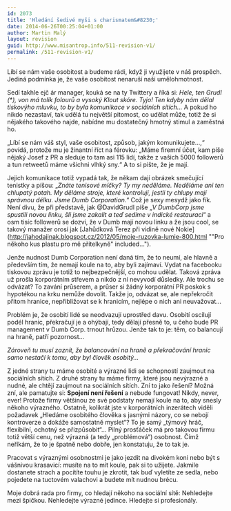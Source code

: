 ```yaml
---
id: 2073
title: 'Hledání šedivé myši s charismatem&#8230;'
date: 2014-06-26T00:25:04+01:00
author: Martin Malý
layout: revision
guid: http://www.misantrop.info/511-revision-v1/
permalink: /511-revision-v1/
---
```

Líbí se nám vaše osobitost a budeme rádi, když ji využijete v náš prospěch. Jediná podmínka je, že vaše osobitost nenaruší naši umělohmotnost.

<!--more-->

Sedí takhle ejč ár manager, kouká se na ty Twittery a říká si: _Hele, ten Grudl (<a title="Kdokoli výrazný">*</a>), von má tolik folourů a vysoký Klout skóre. Tyjo! Ten kdyby nám dělal tiskovýho mluvku, to by byla komunikace v sociálních sítích&#8230;_ A pokud ho nikdo nezastaví, tak udělá tu největší pitomost, co udělat může, totiž že si nějakého takového najde, nabídne mu dostatečný hmotný stimul a zaměstná ho.

&#8222;Líbí se nám váš styl, vaše osobitost, způsob, jakým komunikujete&#8230;,&#8220; povídá, protože mu je žinantní říct na férovku: &#8222;Máme firemní účet, kam píše nějaký Josef z PR a sleduje to tam asi 115 lidí, takže z vašich 5000 followerů a tun retweetů máme všichni vlhký sny.&#8220; A to si pište, že je mají.

Jejich komunikace totiž vypadá tak, že někam dají obrázek smečující tenistky a píšou: &#8222;_Znáte tenisové míčky? Ty my neděláme. Neděláme ani ten chlupatý potah. My děláme stroje, které kontrolují, jestli ty chlupy mají správnou délku. Jsme Dumb Corporation._&#8220; Což je sexy mesydž jako fík. Není divu, že při představě, jak @DavidGrudl píše &#8222;_V DumbCorp jsme spustili novou linku, šli jsme zakalit a teď sedíme v indické restauraci_&#8220; a osm tisíc followerů se dozví, že v Dumb mají novou linku a že jsou cool, se takový manažer orosí jak [Jahůdková Terez při vidině nové Nokie](http://jahodajinak.blogspot.cz/2012/05/moje-ruzovka-lumie-800.html ""Pro někoho kus plastu pro mě přítelkyně" included...").

Jenže nudnost Dumb Corporation není daná tím, že to neumí, ale hlavně a především tím, že nemají koule na to, aby byli zajímaví. Vydat na facebooku tiskovou zprávu je totiž to nejbezpečnější, co mohou udělat. Taková zpráva už prošla korporátním střevem a nikdo z ní nevyvodí důsledky. Ale trochu se odvázat? To zavání průserem, a průser si žádný korporátní PR poskok s hypotékou na krku nemůže dovolit. Takže jo, odvázat se, ale nepřekročit přitom hranice, nepřibližovat se k hranicím, nejlépe o nich ani neuvažovat&#8230;

Problém je, že osobití lidé se neodvazují uprostřed davu. Osobití oscilují podél hranic, překračují je a ohýbají, tedy dělají přesně to, u čeho bude PR management v Dumb Corp. trnout hrůzou. Jenže tak to je: těm, co balancují na hraně, patří pozornost&#8230;

_Zároveň tu musí zaznít, že balancování na hraně a překračování hranic samo nestačí k tomu, aby byl člověk osobitý&#8230;_

Z jedné strany tu máme osobité a výrazné lidi se schopností zaujmout na sociálních sítích. Z druhé strany tu máme firmy, které jsou nevýrazné a nudné, ale chtějí zaujmout na sociálních sítích. Zní to jako řešení? Možná zní, ale pamatujte si: **Spojení není řešení** a nebude fungovat! Nikdy, never, ever! Protože firmy většinou ze své podstaty nemají koule na to, aby snesly někoho výrazného. Ostatně, kolikrát jste v korporátních inzerátech viděli požadavek &#8222;Hledáme osobitého člověka s jasnými názory, co se nebojí kontroverze a dokáže samostatně myslet&#8220;? To je samý &#8222;týmový hráč, flexibilní, ochotný se přizpůsobit&#8220;&#8230; Pilný prosťáček má pro takovou firmu totiž větší cenu, než výrazná (a tedy &#8222;problémová&#8220;) osobnost. Čímž neříkám, že to je špatně nebo dobře, jen konstatuju, že to tak je.

Pracovat s výraznými osobnostmi je jako jezdit na divokém koni nebo být s vášnivou krasavicí: musíte na to mít koule, pak si to užijete. Jakmile dostanete strach a pocítíte touhu je zkrotit, tak buď vyletíte ze sedla, nebo pojedete na tuctovém valachovi a budete mít nudnou brécu.

Moje dobrá rada pro firmy, co hledají někoho na sociální sítě: Nehledejte mezi špičkou. Nehledejte výrazné jedince. Hledejte si profesionály.
